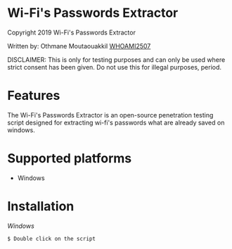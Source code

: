 # Wi-Fi's Passwords Extractor

Copyright 2019 Wi-Fi's Passwords Extractor

Written by: Othmane Moutaouakkil [WHOAMI2507](https://github.com/whoami2507)

DISCLAIMER: This is only for testing purposes and can only be used where strict consent has been given. Do not use this for illegal purposes, period.


# Features

The Wi-Fi's Passwords Extractor is an open-source penetration testing script designed for extracting wi-fi's passwords what are already saved on windows.


# Supported platforms
* Windows


# Installation
*Windows*
```bash
$ Double click on the script
```
